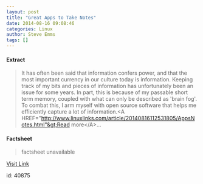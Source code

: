 ```yaml
---
layout: post
title: "Great Apps to Take Notes"
date: 2014-08-16 09:08:46
categories: Linux
author: Steve Emms
tags: []
---
```



#### Extract
>It has often been said that information confers power, and that the most important currency in our culture today is information. Keeping track of my bits and pieces of information has unfortunately been an issue for some years. In part, this is because of my passable short term memory, coupled with what can only be described as 'brain fog'. To combat this, I arm myself with open source software that helps me efficiently capture a lot of information.&lt;A HREF="http://www.linuxlinks.com/article/20140816112531805/AppsNotes.html"&gt;Read more&lt;/A&gt;...

#### Factsheet
>factsheet unavailable

[Visit Link](https://www.linux.com/community/blogs/133-general-linux/784397-great-apps-to-take-notes/)

id:   40875


